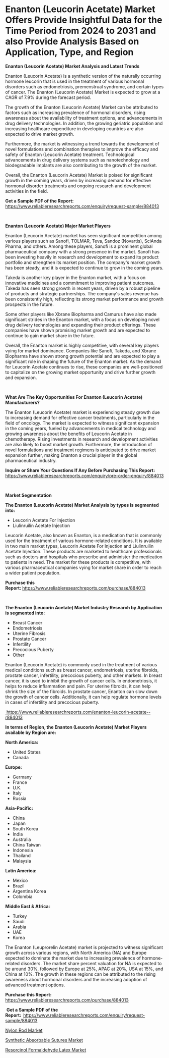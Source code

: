 <p><h1>Enanton (Leucorin Acetate) Market Offers Provide Insightful Data for the Time Period from 2024 to 2031 and also Provide Analysis Based on Application, Type, and Region</h1></p><p><strong>Enanton (Leucorin Acetate) Market Analysis and Latest Trends</strong></p>
<p><p>Enanton (Leucorin Acetate) is a synthetic version of the naturally occurring hormone leucorin that is used in the treatment of various hormonal disorders such as endometriosis, premenstrual syndrome, and certain types of cancer. The Enanton (Leucorin Acetate) Market is expected to grow at a CAGR of 7.9% during the forecast period.</p><p>The growth of the Enanton (Leucorin Acetate) Market can be attributed to factors such as increasing prevalence of hormonal disorders, rising awareness about the availability of treatment options, and advancements in drug delivery technologies. In addition, the growing geriatric population and increasing healthcare expenditure in developing countries are also expected to drive market growth.</p><p>Furthermore, the market is witnessing a trend towards the development of novel formulations and combination therapies to improve the efficacy and safety of Enanton (Leucorin Acetate) treatment. Technological advancements in drug delivery systems such as nanotechnology and biodegradable implants are also contributing to the growth of the market.</p><p>Overall, the Enanton (Leucorin Acetate) Market is poised for significant growth in the coming years, driven by increasing demand for effective hormonal disorder treatments and ongoing research and development activities in the field.</p></p>
<p><strong>Get a Sample PDF of the Report:&nbsp;</strong> <a href="https://www.reliableresearchreports.com/enquiry/request-sample/884013">https://www.reliableresearchreports.com/enquiry/request-sample/884013</a></p>
<p>&nbsp;</p>
<p><strong>Enanton (Leucorin Acetate) Major Market Players</strong></p>
<p><p>Enanton (Leucorin Acetate) market has seen significant competition among various players such as Sanofi, TOLMAR, Teva, Sandoz (Novartis), SciAnda Pharma, and others. Among these players, Sanofi is a prominent global pharmaceutical company with a strong presence in the market. Sanofi has been investing heavily in research and development to expand its product portfolio and strengthen its market position. The company's market growth has been steady, and it is expected to continue to grow in the coming years.</p><p>Takeda is another key player in the Enanton market, with a focus on innovative medicines and a commitment to improving patient outcomes. Takeda has seen strong growth in recent years, driven by a robust pipeline of products and strategic partnerships. The company's sales revenue has been consistently high, reflecting its strong market performance and growth prospects in the future.</p><p>Some other players like Xbrane Biopharma and Camurus have also made significant strides in the Enanton market, with a focus on developing novel drug delivery technologies and expanding their product offerings. These companies have shown promising market growth and are expected to continue to gain market share in the future.</p><p>Overall, the Enanton market is highly competitive, with several key players vying for market dominance. Companies like Sanofi, Takeda, and Xbrane Biopharma have shown strong growth potential and are expected to play a significant role in shaping the future of the Enanton market. As the demand for Leucorin Acetate continues to rise, these companies are well-positioned to capitalize on the growing market opportunity and drive further growth and expansion.</p></p>
<p>&nbsp;</p>
<p><strong>What Are The Key Opportunities For Enanton (Leucorin Acetate) Manufacturers?</strong></p>
<p><p>The Enanton (Leucorin Acetate) market is experiencing steady growth due to increasing demand for effective cancer treatments, particularly in the field of oncology. The market is expected to witness significant expansion in the coming years, fueled by advancements in medical technology and growing awareness about the benefits of Leucorin Acetate in chemotherapy. Rising investments in research and development activities are also likely to boost market growth. Furthermore, the introduction of novel formulations and treatment regimens is anticipated to drive market expansion further, making Enanton a crucial player in the global pharmaceutical industry.</p></p>
<p><strong>Inquire or Share Your Questions If Any Before Purchasing This Report:</strong> <a href="https://www.reliableresearchreports.com/enquiry/pre-order-enquiry/884013">https://www.reliableresearchreports.com/enquiry/pre-order-enquiry/884013</a></p>
<p>&nbsp;</p>
<p><strong>Market Segmentation</strong></p>
<p><strong>The Enanton (Leucorin Acetate) Market Analysis by types is segmented into:</strong></p>
<p><ul><li>Leucorin Acetate For Injection</li><li>Liulinruilin Acetate Injection</li></ul></p>
<p><p>Leucorin Acetate, also known as Enanton, is a medication that is commonly used for the treatment of various hormone-related conditions. It is available in two main market types, Leucorin Acetate For Injection and Liulinruilin Acetate Injection. These products are marketed to healthcare professionals such as doctors and hospitals who prescribe and administer the medication to patients in need. The market for these products is competitive, with various pharmaceutical companies vying for market share in order to reach a wider patient population.</p></p>
<p><strong>Purchase this Report:&nbsp;</strong><a href="https://www.reliableresearchreports.com/purchase/884013">https://www.reliableresearchreports.com/purchase/884013</a></p>
<p>&nbsp;</p>
<p><strong>The Enanton (Leucorin Acetate) Market Industry Research by Application is segmented into:</strong></p>
<p><ul><li>Breast Cancer</li><li>Endometriosis</li><li>Uterine Fibrosis</li><li>Prostate Cancer</li><li>Infertility</li><li>Precocious Puberty</li><li>Other</li></ul></p>
<p><p>Enanton (Leucorin Acetate) is commonly used in the treatment of various medical conditions such as breast cancer, endometriosis, uterine fibroids, prostate cancer, infertility, precocious puberty, and other markets. In breast cancer, it is used to inhibit the growth of cancer cells. In endometriosis, it helps to reduce inflammation and pain. For uterine fibroids, it can help shrink the size of the fibroids. In prostate cancer, Enanton can slow down the growth of cancer cells. Additionally, it can help regulate hormone levels in cases of infertility and precocious puberty.</p></p>
<p><a href="https://www.reliableresearchreports.com/enanton-leucorin-acetate--r884013">&nbsp;https://www.reliableresearchreports.com/enanton-leucorin-acetate--r884013</a></p>
<p><strong>In terms of Region, the Enanton (Leucorin Acetate) Market Players available by Region are:</strong></p>
<p>
    <p> <strong> North America: </strong>
        <ul>
            <li>United States</li>
            <li>Canada</li>
        </ul>
        </p> 
    <p> <strong> Europe: </strong>
        <ul>
            <li>Germany</li>
            <li>France</li>
            <li>U.K.</li>
            <li>Italy</li>
            <li>Russia</li>
        </ul>
        </p> 
    <p> <strong> Asia-Pacific: </strong>
        <ul>
            <li>China</li>
            <li>Japan</li>
            <li>South Korea</li>
            <li>India</li>
            <li>Australia</li>
            <li>China Taiwan</li>
            <li>Indonesia</li>
            <li>Thailand</li>
            <li>Malaysia</li>
        </ul>
        </p> 
    <p> <strong> Latin America: </strong>
        <ul>
            <li>Mexico</li>
            <li>Brazil</li>
            <li>Argentina Korea</li>
            <li>Colombia</li>
        </ul>
        </p> 
    <p> <strong> Middle East & Africa: </strong>
        <ul>
            <li>Turkey</li>
            <li>Saudi</li>
            <li>Arabia</li>
            <li>UAE</li>
            <li>Korea</li>
        </ul>
    </p>
    </p>
<p><p>The Enanton (Leuprorelin Acetate) market is projected to witness significant growth across various regions, with North America (NA) and Europe expected to dominate the market due to increasing prevalence of hormone-related disorders. The market share percent valuation for NA is expected to be around 30%, followed by Europe at 25%, APAC at 20%, USA at 15%, and China at 10%. The growth in these regions can be attributed to the rising awareness about hormonal disorders and the increasing adoption of advanced treatment options.</p></p>
<p><strong>Purchase this Report: </strong><a href="https://www.reliableresearchreports.com/purchase/884013">https://www.reliableresearchreports.com/purchase/884013</a></p>
<p>&nbsp;<strong>Get a Sample PDF of the Report:&nbsp;&nbsp;</strong><a href="https://www.reliableresearchreports.com/enquiry/request-sample/884013">https://www.reliableresearchreports.com/enquiry/request-sample/884013</a></p>
<p><strong></strong></p>
<p><p><a href="https://www.linkedin.com/pulse/nylon-rod-market-size-growth-forecast-from-2024-2031-0mhce">Nylon Rod Market</a></p><p><a href="https://www.linkedin.com/pulse/synthetic-absorbable-sutures-market-share-evolution-growth-trends-kcvyf">Synthetic Absorbable Sutures Market</a></p><p><a href="https://www.linkedin.com/pulse/resorcinol-formaldehyde-latex-market-offer-valuable-insights-ifa4e">Resorcinol Formaldehyde Latex Market</a></p></p>